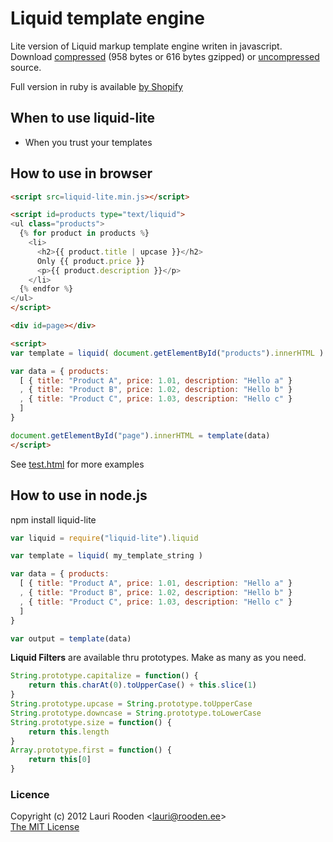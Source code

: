 
[1]: https://github.com/Shopify/liquid/ "Shopify in github"
[2]: https://raw.github.com/litejs/liquid-lite/master/test/test.html "test/test.html"
[3]: https://raw.github.com/litejs/liquid-lite/master/liquid-lite.min.js
[4]: https://raw.github.com/litejs/liquid-lite/master/liquid-lite.js

Liquid template engine
======================

Lite version of Liquid markup template engine writen in javascript.
Download [compressed][3] 
(958 bytes or 616 bytes gzipped)
or [uncompressed][4] source.

Full version in ruby is available [by Shopify][1]


## When to use liquid-lite

- When you trust your templates


## How to use in browser

```html
<script src=liquid-lite.min.js></script>

<script id=products type="text/liquid">
<ul class="products">
  {% for product in products %}
    <li>
      <h2>{{ product.title | upcase }}</h2>
      Only {{ product.price }}
      <p>{{ product.description }}</p>
    </li>
  {% endfor %}
</ul>
</script>

<div id=page></div>

<script>
var template = liquid( document.getElementById("products").innerHTML )

var data = { products:
  [ { title: "Product A", price: 1.01, description: "Hello a" }
  , { title: "Product B", price: 1.02, description: "Hello b" }
  , { title: "Product C", price: 1.03, description: "Hello c" }
  ]
}

document.getElementById("page").innerHTML = template(data)
</script>
```

See [test.html][2] for more examples

## How to use in node.js

npm install liquid-lite

```javascript
var liquid = require("liquid-lite").liquid

var template = liquid( my_template_string )

var data = { products:
  [ { title: "Product A", price: 1.01, description: "Hello a" }
  , { title: "Product B", price: 1.02, description: "Hello b" }
  , { title: "Product C", price: 1.03, description: "Hello c" }
  ]
}

var output = template(data)
```

**Liquid Filters** are available thru prototypes.
Make as many as you need.

```javascript
String.prototype.capitalize = function() {
	return this.charAt(0).toUpperCase() + this.slice(1)
}
String.prototype.upcase = String.prototype.toUpperCase
String.prototype.downcase = String.prototype.toLowerCase
String.prototype.size = function() {
	return this.length
}
Array.prototype.first = function() {
	return this[0]
}
```


### Licence

Copyright (c) 2012 Lauri Rooden &lt;lauri@rooden.ee&gt;  
[The MIT License](http://lauri.rooden.ee/mit-license.txt)


